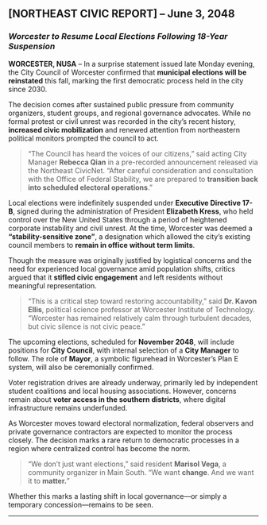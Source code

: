 ## [NORTHEAST CIVIC REPORT] – June 3, 2048

### *Worcester to Resume Local Elections Following 18-Year Suspension*

__WORCESTER, NUSA__ – In a surprise statement issued late Monday evening, the City Council of Worcester confirmed that 
__municipal elections will be reinstated__ this fall, marking the first democratic process held in the city since 2030.

The decision comes after sustained public pressure from community organizers, student groups, 
and regional governance advocates. While no formal protest or civil unrest was recorded in the city’s recent history, 
__increased civic mobilization__ and renewed attention from northeastern political monitors prompted the council to act.

> “The Council has heard the voices of our citizens,” said acting City Manager __Rebecca Qian__ in a pre-recorded 
> announcement released via the Northeast CivicNet. “After careful consideration and consultation with the Office of 
> Federal Stability, we are prepared to __transition back into scheduled electoral operations__.”

Local elections were indefinitely suspended under __Executive Directive 17-B__, signed during the administration of 
President __Elizabeth Kress__, who held control over the New United States through a period of heightened corporate 
instability and civil unrest. At the time, Worcester was deemed a __“stability-sensitive zone”__, a designation which 
allowed the city’s existing council members to __remain in office without term limits__.

Though the measure was originally justified by logistical concerns and the need for experienced local governance amid 
population shifts, critics argued that it __stifled civic engagement__ and left residents without meaningful representation.

> “This is a critical step toward restoring accountability,” said __Dr. Kavon Ellis__, political science professor at 
> Worcester Institute of Technology. “Worcester has remained relatively calm through turbulent decades, 
> but civic silence is not civic peace.”

The upcoming elections, scheduled for __November 2048__, will include positions for __City Council__, with internal 
selection of a __City Manager__ to follow. The role of __Mayor__, a symbolic figurehead in Worcester’s Plan E system, 
will also be ceremonially confirmed.

Voter registration drives are already underway, primarily led by independent student coalitions and local housing 
associations. However, concerns remain about __voter access in the southern districts__, 
where digital infrastructure remains underfunded.

As Worcester moves toward electoral normalization, federal observers and private governance contractors are expected 
to monitor the process closely. The decision marks a rare return to democratic processes in a region where centralized 
control has become the norm.

> “We don’t just want elections,” said resident __Marisol Vega__, a community organizer in Main South. 
> “We want __change__. And we want it to __matter.__”

Whether this marks a lasting shift in local governance—or simply a temporary concession—remains to be seen.

---
